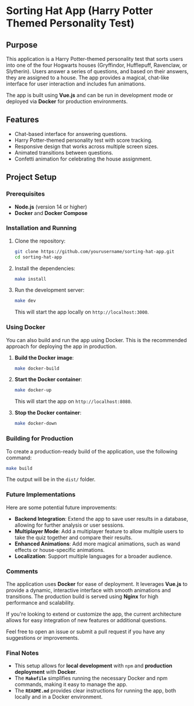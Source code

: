 # Sorting Hat App (Harry Potter Themed Personality Test)

## Purpose

This application is a Harry Potter-themed personality test that sorts users into one of the four Hogwarts houses (Gryffindor, Hufflepuff, Ravenclaw, or Slytherin). Users answer a series of questions, and based on their answers, they are assigned to a house. The app provides a magical, chat-like interface for user interaction and includes fun animations.

The app is built using **Vue.js** and can be run in development mode or deployed via **Docker** for production environments.

## Features

- Chat-based interface for answering questions.
- Harry Potter-themed personality test with score tracking.
- Responsive design that works across multiple screen sizes.
- Animated transitions between questions.
- Confetti animation for celebrating the house assignment.

## Project Setup

### Prerequisites

- **Node.js** (version 14 or higher)
- **Docker** and **Docker Compose**

### Installation and Running

1. Clone the repository:
   ```sh
   git clone https://github.com/yourusername/sorting-hat-app.git
   cd sorting-hat-app
   ```

2. Install the dependencies:
   ```sh
   make install
   ```

3. Run the development server:
   ```sh
   make dev
   ```
   This will start the app locally on `http://localhost:3000`.

### Using Docker

You can also build and run the app using Docker. This is the recommended approach for deploying the app in production.

1. **Build the Docker image**:
   ```sh
   make docker-build
   ```

2. **Start the Docker container**:
   ```sh
   make docker-up
   ```
   This will start the app on `http://localhost:8080`.

3. **Stop the Docker container**:
   ```sh
   make docker-down
   ```

### Building for Production

To create a production-ready build of the application, use the following command:

```sh
make build
```

The output will be in the `dist/` folder.

### Future Implementations

Here are some potential future improvements:
- **Backend Integration**: Extend the app to save user results in a database, allowing for further analysis or user sessions.
- **Multiplayer Mode**: Add a multiplayer feature to allow multiple users to take the quiz together and compare their results.
- **Enhanced Animations**: Add more magical animations, such as wand effects or house-specific animations.
- **Localization**: Support multiple languages for a broader audience.

### Comments

The application uses **Docker** for ease of deployment. It leverages **Vue.js** to provide a dynamic, interactive interface with smooth animations and transitions. The production build is served using **Nginx** for high performance and scalability.

If you're looking to extend or customize the app, the current architecture allows for easy integration of new features or additional questions.

Feel free to open an issue or submit a pull request if you have any suggestions or improvements.

### Final Notes

- This setup allows for **local development** with `npm` and **production deployment** with **Docker**.
- The **`Makefile`** simplifies running the necessary Docker and npm commands, making it easy to manage the app.
- The **`README.md`** provides clear instructions for running the app, both locally and in a Docker environment.

